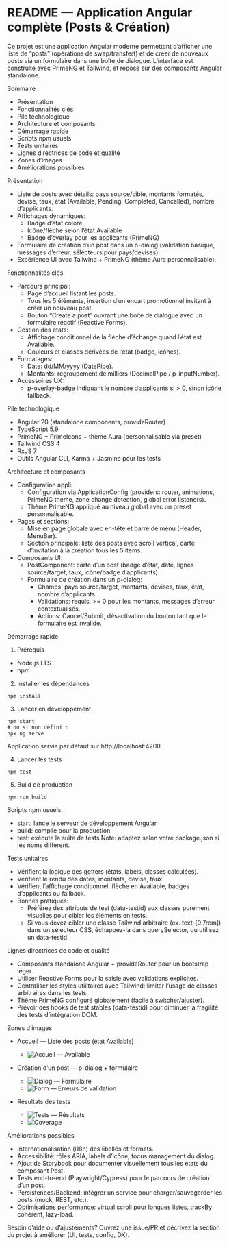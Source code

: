 # README — Application Angular complète (Posts & Création)

Ce projet est une application Angular moderne permettant d’afficher une liste de “posts” (opérations de swap/transfert) et de créer de nouveaux posts via un formulaire dans une boîte de dialogue. L’interface est construite avec PrimeNG et Tailwind, et repose sur des composants Angular standalone.

Sommaire
- Présentation
- Fonctionnalités clés
- Pile technologique
- Architecture et composants
- Démarrage rapide
- Scripts npm usuels
- Tests unitaires
- Lignes directrices de code et qualité
- Zones d’images
- Améliorations possibles

Présentation
- Liste de posts avec détails: pays source/cible, montants formatés, devise, taux, état (Available, Pending, Completed, Cancelled), nombre d’applicants.
- Affichages dynamiques:
  - Badge d’état coloré
  - Icône/flèche selon l’état Available
  - Badge d’overlay pour les applicants (PrimeNG)
- Formulaire de création d’un post dans un p-dialog (validation basique, messages d’erreur, sélecteurs pour pays/devises).
- Expérience UI avec Tailwind + PrimeNG (thème Aura personnalisable).

Fonctionnalités clés
- Parcours principal:
  - Page d’accueil listant les posts.
  - Tous les 5 éléments, insertion d’un encart promotionnel invitant à créer un nouveau post.
  - Bouton “Create a post” ouvrant une boîte de dialogue avec un formulaire réactif (Reactive Forms).
- Gestion des états:
  - Affichage conditionnel de la flèche d’échange quand l’état est Available.
  - Couleurs et classes dérivées de l’état (badge, icônes).
- Formatages:
  - Date: dd/MM/yyyy (DatePipe).
  - Montants: regroupement de milliers (DecimalPipe / p-inputNumber).
- Accessoires UX:
  - p-overlay-badge indiquant le nombre d’applicants si > 0, sinon icône fallback.

Pile technologique
- Angular 20 (standalone components, provideRouter)
- TypeScript 5.9
- PrimeNG + PrimeIcons + thème Aura (personnalisable via preset)
- Tailwind CSS 4
- RxJS 7
- Outils Angular CLI, Karma + Jasmine pour les tests

Architecture et composants
- Configuration appli:
  - Configuration via ApplicationConfig (providers: router, animations, PrimeNG theme, zone change detection, global error listeners).
  - Thème PrimeNG appliqué au niveau global avec un preset personnalisable.
- Pages et sections:
  - Mise en page globale avec en-tête et barre de menu (Header, MenuBar).
  - Section principale: liste des posts avec scroll vertical, carte d’invitation à la création tous les 5 items.
- Composants UI:
  - PostComponent: carte d’un post (badge d’état, date, lignes source/target, taux, icône/badge d’applicants).
  - Formulaire de création dans un p-dialog:
    - Champs: pays source/target, montants, devises, taux, état, nombre d’applicants.
    - Validations: requis, >= 0 pour les montants, messages d’erreur contextualisés.
    - Actions: Cancel/Submit, désactivation du bouton tant que le formulaire est invalide.

Démarrage rapide
1) Prérequis
- Node.js LTS
- npm

2) Installer les dépendances
```shell script
npm install
```


3) Lancer en développement
```shell script
npm start
# ou si non défini :
npx ng serve
```

Application servie par défaut sur http://localhost:4200

4) Lancer les tests
```shell script
npm test
```


5) Build de production
```shell script
npm run build
```


Scripts npm usuels
- start: lance le serveur de développement Angular
- build: compile pour la production
- test: exécute la suite de tests
  Note: adaptez selon votre package.json si les noms diffèrent.

Tests unitaires
- Vérifient la logique des getters (états, labels, classes calculées).
- Vérifient le rendu des dates, montants, devise, taux.
- Vérifient l’affichage conditionnel: flèche en Available, badges d’applicants ou fallback.
- Bonnes pratiques:
  - Préférez des attributs de test (data-testid) aux classes purement visuelles pour cibler les éléments en tests.
  - Si vous devez cibler une classe Tailwind arbitraire (ex. text-[0.7rem]) dans un sélecteur CSS, échappez-la dans querySelector, ou utilisez un data-testid.

Lignes directrices de code et qualité
- Composants standalone Angular + provideRouter pour un bootstrap léger.
- Utiliser Reactive Forms pour la saisie avec validations explicites.
- Centraliser les styles utilitaires avec Tailwind; limiter l’usage de classes arbitraires dans les tests.
- Thème PrimeNG configuré globalement (facile à switcher/ajuster).
- Prévoir des hooks de test stables (data-testid) pour diminuer la fragilité des tests d’intégration DOM.

Zones d’images

- Accueil — Liste des posts (état Available)
  - ![Accueil — Available](public/img_4.png)
- Création d’un post — p-dialog + formulaire
  - ![Dialog — Formulaire](public/img.png)
  - ![Form — Erreurs de validation](public/img_1.png)

- Résultats des tests
  - ![Tests — Résultats](public/img_2.png)
  - ![Coverage](public/img_3.png)

Améliorations possibles
- Internationalisation (i18n) des libellés et formats.
- Accessibilité: rôles ARIA, labels d’icône, focus management du dialog.
- Ajout de Storybook pour documenter visuellement tous les états du composant Post.
- Tests end-to-end (Playwright/Cypress) pour le parcours de création d’un post.
- Persistences/Backend: intégrer un service pour charger/sauvegarder les posts (mock, REST, etc.).
- Optimisations performance: virtual scroll pour longues listes, trackBy cohérent, lazy-load.

Besoin d’aide ou d’ajustements? Ouvrez une issue/PR et décrivez la section du projet à améliorer (UI, tests, config, DX).
